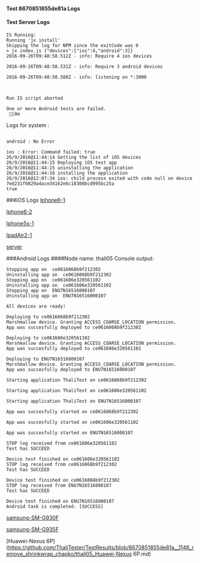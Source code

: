 #### Test 8670851855de81a Logs

#### Test Server Logs
```
IS Running:
Running 'jx install'
Skipping the log for NPM since the exitCode was 0
> jx index.js {"devices":{"ios":4,"android":3}}
2016-09-26T09:48:58.512Z - info: Require 4 ios devices

2016-09-26T09:48:58.531Z - info: Require 3 android devices

2016-09-26T09:48:58.588Z - info: listening on *:3000


 
Run IS script aborted
 
One or more Android tests are failed.
 [0m

```


Logs for system : 
```

android : No Error

ios : Error: Command failed: true
26/9/2016@11:44:14 Getting the list of iOS devices 
26/9/2016@11:44:15 Deploying iOS test app 
26/9/2016@11:44:15 uninstalling the application 
26/9/2016@11:44:16 installing the application 
26/9/2016@12:07:34 ios: child process exited with code null on device 7ed231f0829a4ace34162e6c18308bcd995bc25a 
true

```
###iOS Logs
[Iphone6-1](https://github.com/ThaliTester/TestResults/blob/8670851855de81a__1146_remove_shrinkwrap_chapko/iOS_Iphone6-1.md)

[Iphone6-2](https://github.com/ThaliTester/TestResults/blob/8670851855de81a__1146_remove_shrinkwrap_chapko/iOS_Iphone6-2.md)

[Iphone5s-1](https://github.com/ThaliTester/TestResults/blob/8670851855de81a__1146_remove_shrinkwrap_chapko/iOS_Iphone5s-1.md)

[IpadAir2-1](https://github.com/ThaliTester/TestResults/blob/8670851855de81a__1146_remove_shrinkwrap_chapko/iOS_IpadAir2-1.md)

[server](https://github.com/ThaliTester/TestResults/blob/8670851855de81a__1146_remove_shrinkwrap_chapko/iOS_server.md)




###Android Logs
####Node name: thali05
Console output:
```
Stopping app on  ce0616068b9f212302
Uninstalling app on  ce0616068b9f212302
Stopping app on  ce061606e320561102
Uninstalling app on  ce061606e320561102
Stopping app on  ENU7N16516000107
Uninstalling app on  ENU7N16516000107

All devices are ready!

Deploying to ce0616068b9f212302
Marshmallow device. Granting ACCESS_COARSE_LOCATION permission.
App was succesfully deployed to ce0616068b9f212302

Deploying to ce061606e320561102
Marshmallow device. Granting ACCESS_COARSE_LOCATION permission.
App was succesfully deployed to ce061606e320561102

Deploying to ENU7N16516000107
Marshmallow device. Granting ACCESS_COARSE_LOCATION permission.
App was succesfully deployed to ENU7N16516000107

Starting application ThaliTest on ce0616068b9f212302

Starting application ThaliTest on ce061606e320561102

Starting application ThaliTest on ENU7N16516000107

App was succesfully started on ce0616068b9f212302

App was succesfully started on ce061606e320561102

App was succesfully started on ENU7N16516000107

STOP log received from ce061606e320561102
Test has SUCCEED

Device test finished on ce061606e320561102 
STOP log received from ce0616068b9f212302
Test has SUCCEED

Device test finished on ce0616068b9f212302 
STOP log received from ENU7N16516000107
Test has SUCCEED

Device test finished on ENU7N16516000107 
Android task is completed. [SUCCESS]
```
[samsung-SM-G930F](https://github.com/ThaliTester/TestResults/blob/8670851855de81a__1146_remove_shrinkwrap_chapko/thali05_samsung-SM-G930F.md)

[samsung-SM-G935F](https://github.com/ThaliTester/TestResults/blob/8670851855de81a__1146_remove_shrinkwrap_chapko/thali05_samsung-SM-G935F.md)

[Huawei-Nexus 6P](https://github.com/ThaliTester/TestResults/blob/8670851855de81a__1146_remove_shrinkwrap_chapko/thali05_Huawei-Nexus 6P.md)


